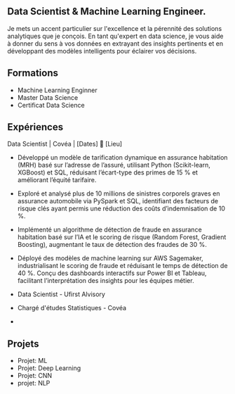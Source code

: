## Data Scientist & Machine Learning Engineer.

Je mets un accent particulier sur l'excellence et la pérennité des solutions analytiques que je conçois. En tant qu'expert en data science, je vous aide à donner du sens à vos données en extrayant des insights pertinents et en développant des modèles intelligents pour éclairer vos décisions.
## Formations
- Machine Learning Enginner
- Master Data Science
- Certificat Data Science

## Expériences
Data Scientist | Covéa | [Dates]
📍 [Lieu]
- Développé un modèle de tarification dynamique en assurance habitation (MRH) basé sur l’adresse de l’assuré, utilisant Python (Scikit-learn, XGBoost) et SQL, réduisant l’écart-type des primes de 15 % et améliorant l’équité tarifaire.
- Exploré et analysé plus de 10 millions de sinistres corporels graves en assurance automobile via PySpark et SQL, identifiant des facteurs de risque clés ayant permis une réduction des coûts d’indemnisation de 10 %.
- Implémenté un algorithme de détection de fraude en assurance habitation basé sur l’IA et le scoring de risque (Random Forest, Gradient Boosting), augmentant le taux de détection des fraudes de 30 %.
- Déployé des modèles de machine learning sur AWS Sagemaker, industrialisant le scoring de fraude et réduisant le temps de détection de 40 %.
Conçu des dashboards interactifs sur Power BI et Tableau, facilitant l’interprétation des insights pour les équipes métier.

- Data Scientist - Ufirst Alvisory
- Chargé d'études Statistiques - Covéa
- 
## Projets
- Projet: ML
- Projet: Deep Learning
- Projet: CNN
- projet: NLP

